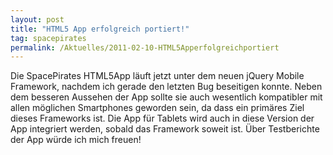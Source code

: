 ```yaml
---
layout: post
title: "HTML5 App erfolgreich portiert!"
tag: spacepirates
permalink: /Aktuelles/2011-02-10-HTML5Apperfolgreichportiert
---
```



Die SpacePirates HTML5App läuft jetzt unter dem neuen jQuery Mobile Framework, nachdem ich gerade den letzten Bug beseitigen konnte. Neben dem besseren Aussehen der App sollte sie auch wesentlich kompatibler mit allen möglichen Smartphones geworden sein, da dass ein primäres Ziel dieses Frameworks ist. Die App für Tablets wird auch in diese Version der App integriert werden, sobald das Framework soweit ist. Über Testberichte der App würde ich mich freuen!

